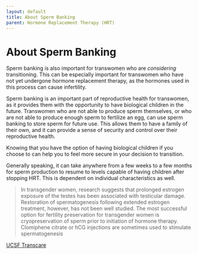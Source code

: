 ```yaml
---
layout: default
title: About Sperm Banking
parent: Hormone Replacement Therapy (HRT)
---
```


# About Sperm Banking

Sperm banking is also important for transwomen who are *considering* transitioning. This can be especially important for transwomen who have not yet undergone hormone replacement therapy, as the hormones used in this process can cause infertility.


Sperm banking is an important part of reproductive health for transwomen, as it provides them with the opportunity to have biological children in the future. Transwomen who are not able to produce sperm themselves, or who are not able to produce enough sperm to fertilize an egg, can use sperm banking to store sperm for future use. This allows them to have a family of their own, and it can provide a sense of security and control over their reproductive health.


Knowing that you have the option of having biological children if you choose to can help you to feel more secure in your decision to transition.

Generally speaking, it can take anywhere from a few weeks to a few months for sperm production to resume to levels capable of having children after stopping HRT. This is dependent on individual characteristics as well.

> In transgender women, research suggests that prolonged estrogen exposure of the testes has been associated with testicular damage. Restoration of spermatogenesis following extended estrogen treatment, however, has not been well studied. The most successful option for fertility preservation for transgender women is cryopreservation of sperm prior to initiation of hormone therapy. Clomiphene citrate or hCG injections are sometimes used to stimulate spermatogenesis

[UCSF Transcare](https://transcare.ucsf.edu/guidelines/fertility)